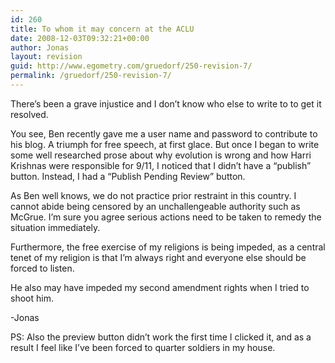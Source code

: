 ```yaml
---
id: 260
title: To whom it may concern at the ACLU
date: 2008-12-03T09:32:21+00:00
author: Jonas
layout: revision
guid: http://www.egometry.com/gruedorf/250-revision-7/
permalink: /gruedorf/250-revision-7/
---
```

There&#8217;s been a grave injustice and I don&#8217;t know who else to write to to get it resolved.

You see, Ben recently gave me a user name and password to contribute to his blog. A triumph for free speech, at first glace. But once I began to write some well researched prose about why evolution is wrong and how Harri Krishnas were responsible for 9/11, I noticed that I didn&#8217;t have a &#8220;publish&#8221; button. Instead, I had a &#8220;Publish Pending Review&#8221; button.

As Ben well knows, we do not practice prior restraint in this country. I cannot abide being censored by an unchallengeable authority such as McGrue. I&#8217;m sure you agree serious actions need to be taken to remedy the situation immediately.

Furthermore, the free exercise of my religions is being impeded, as a central tenet of my religion is that I&#8217;m always right and everyone else should be forced to listen.

He also may have impeded my second amendment rights when I tried to shoot him.

-Jonas

PS: Also the preview button didn&#8217;t work the first time I clicked it, and as a result I feel like I&#8217;ve been forced to quarter soldiers in my house.